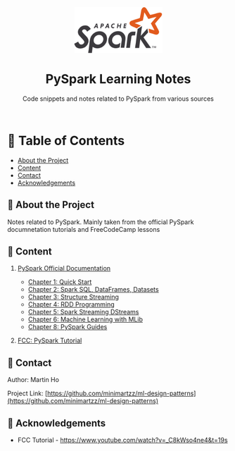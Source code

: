 <div align="center">

  <img src="assets/logo.png" alt="logo" width="200" height="auto" />
  <h1>PySpark Learning Notes</h1>
  
  <p>
    Code snippets and notes related to PySpark from various sources
  </p>

</div>

<br />

<!-- Table of Contents -->

# :notebook_with_decorative_cover: Table of Contents

- [About the Project](#star2-about-the-project)
- [Content](#book-Content)
- [Contact](#handshake-contact)
- [Acknowledgements](#gem-acknowledgements)

<!-- About the Project -->

## :star2: About the Project

Notes related to PySpark. Mainly taken from the official PySpark documnetation tutorials and FreeCodeCamp lessons

## :book: Content

1. [PySpark Official Documentation](https://spark.apache.org/docs/latest/index.html)

   - [Chapter 1: Quick Start](https://spark.apache.org/docs/latest/quick-start.html)
   - [Chapter 2: Spark SQL, DataFrames, Datasets](https://spark.apache.org/docs/latest/sql-getting-started.html)
   - [Chapter 3: Structure Streaming](https://spark.apache.org/docs/latest/structured-streaming-programming-guide.html)
   - [Chapter 4: RDD Programming](https://spark.apache.org/docs/latest/rdd-programming-guide.html)
   - [Chapter 5: Spark Streaming DStreams](https://spark.apache.org/docs/latest/streaming-programming-guide.html)
   - [Chapter 6: Machine Learning with MLib](https://spark.apache.org/docs/latest/ml-guide.html)
   - [Chapter 8: PySpark Guides](https://spark.apache.org/docs/latest/api/python/getting_started/quickstart_df.html)

2. [FCC: PySpark Tutorial](https://www.youtube.com/watch?v=_C8kWso4ne4&t=19s)

## :handshake: Contact

Author: Martin Ho

Project Link: [https://github.com/minimartzz/ml-design-patterns](https://github.com/minimartzz/ml-design-patterns)

<!-- Acknowledgments -->

## :gem: Acknowledgements

- FCC Tutorial - https://www.youtube.com/watch?v=_C8kWso4ne4&t=19s
